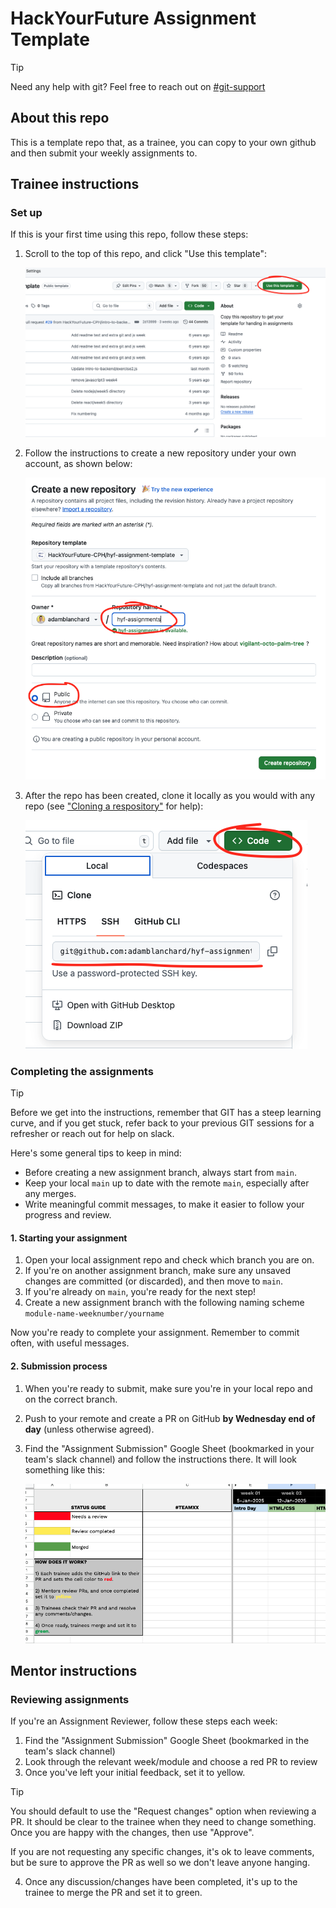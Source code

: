 # HackYourFuture Assignment Template
> [!TIP]
> Need any help with git? Feel free to reach out on [#git-support](https://hackyourfuture-cph.slack.com/archives/CU1K85X3R)

## About this repo
This is a template repo that, as a trainee, you can copy to your own github and then submit your weekly assignments to.

## Trainee instructions
### Set up
If this is your first time using this repo, follow these steps:

1. Scroll to the top of this repo, and click "Use this template":

    ![Use Template](./assets/use-template.png)

1. Follow the instructions to create a new repository under your own account, as shown below:

    ![Create Repo](./assets/create-repo.png)
    
1. After the repo has been created, clone it locally as you would with any repo (see ["Cloning a respository"](https://docs.github.com/en/repositories/creating-and-managing-repositories/cloning-a-repository) for help):
  
    ![Clone](./assets/clone.png)

### Completing the assignments
> [!TIP]
  > Before we get into the instructions, remember that GIT has a steep learning curve, and if you get stuck, refer back to your previous GIT sessions for a refresher or reach out for help on slack.
  >
  > Here's some general tips to keep in mind:
  > - Before creating a new assignment branch, always start from `main`.
  > - Keep your local `main` up to date with the remote `main`, especially after any merges.
  > - Write meaningful commit messages, to make it easier to follow your progress and review.

#### 1. Starting your assignment
1. Open your local assignment repo and check which branch you are on.
2. If you're on another assignment branch, make sure any unsaved changes are committed (or discarded), and then move to `main`.
3. If you're already on `main`, you're ready for the next step!
4. Create a new assignment branch with the following naming scheme `module-name-weeknumber/yourname`

Now you're ready to complete your assignment. Remember to commit often, with useful messages.

#### 2. Submission process
1. When you're ready to submit, make sure you're in your local repo and on the correct branch.
2. Push to your remote and create a PR on GitHub **by Wednesday end of day** (unless otherwise agreed).
3. Find the "Assignment Submission" Google Sheet (bookmarked in your team's slack channel) and follow the instructions there. It will look something like this:
   
    ![Submission Sheet](./assets/submission-sheet.png)

## Mentor instructions
### Reviewing assignments
If you're an Assignment Reviewer, follow these steps each week:
1. Find the "Assignment Submission" Google Sheet (bookmarked in the team's slack channel)
2. Look through the relevant week/module and choose a red PR to review
3. Once you've left your initial feedback, set it to yellow.
  > [!TIP]
  > You should default to use the "Request changes" option when reviewing a PR. It should be clear to the trainee when they need to change something. Once you are happy with the changes, then use "Approve".
  >
  > If you are not requesting any specific changes, it's ok to leave comments, but be sure to approve the PR as well so we don't leave anyone hanging.
4. Once any discussion/changes have been completed, it's up to the trainee to merge the PR and set it to green.
